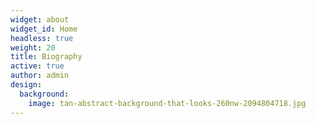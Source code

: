 ```yaml
---
widget: about
widget_id: Home
headless: true
weight: 20
title: Biography
active: true
author: admin
design:
  background:
    image: tan-abstract-background-that-looks-260nw-2094804718.jpg
---
```

